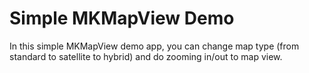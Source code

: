 # Simple MKMapView Demo
In this simple MKMapView demo app, you can change map type (from standard to satellite to hybrid) and do zooming in/out to map view. 
